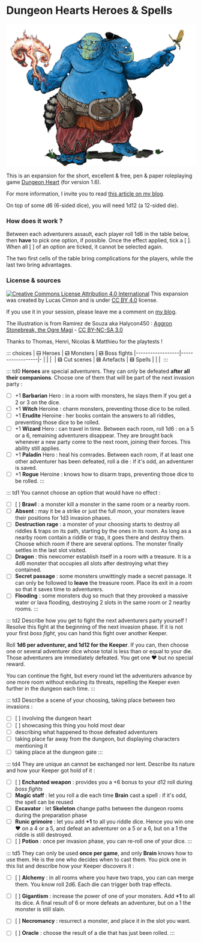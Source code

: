 <!-- vérifier monopage OK -->
# Dungeon Hearts <span></span> Heroes & Spells

![](aggron_stonebreak_the_ogre_magi_by_halycon450.png)

This is an expansion for the short, excellent & free, pen & paper roleplaying game [Dungeon Heart](https://mare-baixa.itch.io/dungeon-heart)
(for version 1.6).

For more information, I invite you to read [this article on my blog](https://chezsoi.org/lucas/blog/dungeon-heart.html).

On top of some d6 (6-sided dice), you will need 1d12 (a 12-sided die).

### How does it work ?
Between each adventurers assault, each player roll 1d6 in the table below, then **have** to pick one option, if possible.
Once the effect applied, tick a [ ]. When all [ ] of an option are ticked, it cannot be selected again.

The two first cells of the table bring complications for the players, while the last two bring advantages.

### License & sources
<a class="license" rel="license" href="http://creativecommons.org/licenses/by/4.0/"><img alt="Creative Commons License Attribution 4.0 International" src="https://i.creativecommons.org/l/by/4.0/88x31.png" /></a>
This expansion was created by Lucas Cimon and is under [CC BY 4.0](http://creativecommons.org/licenses/by/4.0/) license.

If you use it in your session, please leave me a comment on [my blog](https://chezsoi.org/lucas/blog/dungeon-heart-heroes-and-spells.html).

The illustration is from Ramirez de Souza aka Halycon450 :
[Aggron Stonebreak, the Ogre Magi](https://www.deviantart.com/halycon450/art/Aggron-Stonebreak-the-Ogre-Magi-328201376)
\- [CC BY-NC-SA 3.0](http://creativecommons.org/licenses/by-nc-sa/3.0/)

Thanks to Thomas, Henri, Nicolas & Matthieu for the playtests !


::: choices
| ~~⚀~~ Heroes     | ~~⚁~~ Monsters   | ~~⚂~~ Boss fights
|------------------|------------------|-
|                  |                  |&nbsp;
| ~~⚃~~ Cut scenes | ~~⚄~~ Artefacts  | ~~⚅~~ Spells
|                  |                  |&nbsp;
:::

::: td0
**Heroes** are special adventurers.
They can only be defeated **after all their companions**.
Choose one of them that will be part of the next invasion party :
- [ ] +1 **Barbarian** Hero : in a room with monsters, he slays them if you get a 2 or 3 on the dice.
- [ ] +1 **Witch** Heroine : charm monsters, preventing those dice to be rolled.
- [ ] +1 **Erudite** Heroine : her books contain the answers to all riddles, preventing those dice to be rolled.
- [ ] +1 **Wizard** Hero : can travel in time. Between each room, roll 1d6 : on a 5 or a 6, remaining adventurers disappear.
They are brought back whenever a new party come to the next room, joining their forces. This ability still applies.
- [ ] +1 **Paladin** Hero : heal his comrades. Between each room, if at least one other adventurer has been defeated,
roll a die : if it's odd, an adventurer is saved.
- [ ] +1 **Rogue** Heroine : knows how to disarm traps, preventing those dice to be rolled.
:::

::: td1
You cannot choose an option that would have no effect :
- [ ] [ ] **Brawl** : a monster kill a monster in the same room or a nearby room.
- [ ] **Absent** : may it be a strike or just the full moon, your monsters leave their positions for 1d3 invasion phases.
- [ ] **Destruction rage** : a monster of your choosing starts to destroy all riddles & traps on its path, starting by the ones in its room.
As long as a nearby room contain a riddle or trap, it goes there and destroy them. Choose which room if there are several options.
The monster finally settles in the last slot visited.
- [ ] **Dragon** : this newcomer establish itself in a room with a treasure.
It is a 4d6 monster that occupies all slots after destroying what they contained.
- [ ] **Secret passage** : some monsters unwittingly made a secret passage.
It can only be followed to **leave** the treasure room.
Place its exit in a room so that it saves time to adventurers.
- [ ] **Flooding** : some monsters dug so much that they provoked a massive water or lava flooding,
destroying 2 slots in the same room or 2 nearby rooms.
:::

::: td2
Describe how you get to fight the next adventurers party yourself !
Resolve this fight at the beginning of the next invasion phase.
If it is not your first _boss fight_, you can hand this fight over another Keeper.

Roll **1d6 per adventurer, and 1d12 for the Keeper**.
If you can, then choose one or several adventurer dice whose total is less than or equal to your die.
Those adventurers are immediately defeated. You get one ❤ but no special reward.

You can continue the fight, but every round let the adventurers advance by one more room
without enduring its threats, repelling the Keeper even further in the dungeon each time.
:::

::: td3
Describe a scene of your choosing, taking place between two invasions :
- [ ] [ ] involving the dungeon heart
- [ ] [ ] showcasing this thing you hold most dear
- [ ] describing what happened to those defeated adventurers
- [ ] taking place far away from the dungeon, but displaying characters mentioning it
- [ ] taking place at the dungeon gate
:::

::: td4
They are unique an cannot be exchanged nor lent.
Describe its nature and how your Keeper got hold of it :
- [ ] [ ] **Enchanted weapon** : provides you a +6 bonus to your d12 roll during _boss fights_
- [ ] **Magic staff** : let you roll a die each time **Brain** cast a spell : if it's odd, the spell can be reused
- [ ] **Excavator** : let **Skeleton** change paths between the dungeon rooms during the preparation phase
- [ ] **Runic grimoire** : let you add **+1** to all you riddle dice.
Hence you win one ❤ on a 4 or a 5, and defeat an adventurer on a 5 or a 6, but on a 1 the riddle is still destroyed.
- [ ] [ ] **Potion** : once per invasion phase, you can re-roll one of your dice.
:::

::: td5
They can only be used **once per game**, and only **Brain** knows how to use them.
He is the one who decides when to cast them.
You pick one in this list and describe how your Keeper discovers it :
- [ ] [ ] **Alchemy** : in all rooms where you have two traps, you can can merge them.
You know roll 2d6. Each die can trigger both trap effects.
- [ ] [ ] **Gigantism** : increase the power of one of your monsters. Add **+1** to all its dice.
A final result of 6 or more defeats an adventurer, but on a 1 the monster is still slain.
- [ ] [ ] **Necromancy** : resurrect a monster, and place it in the slot you want.
- [ ] [ ] **Oracle** : choose the result of a die that has just been rolled.
:::


<link rel="stylesheet" type="text/css" href="DungeonHeartHeroesAndSpells.css">
<script src="DungeonHeartHeroesAndSpells.js"></script>
<style>
@media print {
  body { font-size: .65rem; }
}
</style>
